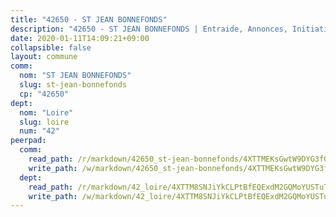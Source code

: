 ```yaml
---
title: "42650 - ST JEAN BONNEFONDS"
description: "42650 - ST JEAN BONNEFONDS | Entraide, Annonces, Initiatives"
date: 2020-01-11T14:09:21+09:00
collapsible: false
layout: commune
comm:
  nom: "ST JEAN BONNEFONDS"
  slug: st-jean-bonnefonds
  cp: "42650"
dept:
  nom: "Loire"
  slug: loire
  num: "42"
peerpad:
  comm:
    read_path: /r/markdown/42650_st-jean-bonnefonds/4XTTMEKsGwtW9DYG3fGZcnpYgvSbrpEcUw3Es8SHRLZC2Lzwq
    write_path: /w/markdown/42650_st-jean-bonnefonds/4XTTMEKsGwtW9DYG3fGZcnpYgvSbrpEcUw3Es8SHRLZC2Lzwq-K3TgUfwapG2WrPWuc4cGazEmkz8MduQRGTJ67gyXHDdC6VMtAgUdJfRLTMbFpzcjcpuDYZrrbNwzwVVffHg6oK75jvy9ZUETkp63xZauR2azaHJ5FPeH6PQncEoaw1dnsELR3Ze7
  dept:
    read_path: /r/markdown/42_loire/4XTTM8SNJiYkCLPtBfEQExdM2GQMoYUSTuTytLrQfQVaaYJeW
    write_path: /w/markdown/42_loire/4XTTM8SNJiYkCLPtBfEQExdM2GQMoYUSTuTytLrQfQVaaYJeW-K3TgUi5YJecchkttgL3M6Pu99u8hH2akRrHDb4XXZXATCvGiyzrNbe23fQbzNYiKWDR2re6vQN4Gxv5BQ2dayjGg1AqxtpHRtgi6cm74UeqjVtXM2ZJFa6mvBKTRc4s3X6tJYycN
---
```


